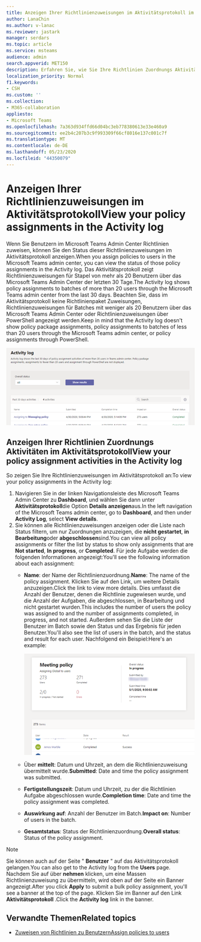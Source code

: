 ```yaml
---
title: Anzeigen Ihrer Richtlinienzuweisungen im Aktivitätsprotokoll im Microsoft Teams Admin Center
author: LanaChin
ms.author: v-lanac
ms.reviewer: jastark
manager: serdars
ms.topic: article
ms.service: msteams
audience: admin
search.appverid: MET150
description: Erfahren Sie, wie Sie Ihre Richtlinien Zuordnungs Aktivitäten im Aktivitätsprotokoll im Microsoft Teams Admin Center anzeigen.
localization_priority: Normal
f1.keywords:
- CSH
ms.custom: ''
ms.collection:
- M365-collaboration
appliesto:
- Microsoft Teams
ms.openlocfilehash: 7a363d934ffd66d04bc3eb778380613e33e460a9
ms.sourcegitcommit: ee2b4c207b3c9f993309f66cf8016e137c001c7f
ms.translationtype: MT
ms.contentlocale: de-DE
ms.lasthandoff: 05/23/2020
ms.locfileid: "44350079"
---
```

# <a name="view-your-policy-assignments-in-the-activity-log"></a><span data-ttu-id="6c1e1-103">Anzeigen Ihrer Richtlinienzuweisungen im Aktivitätsprotokoll</span><span class="sxs-lookup"><span data-stu-id="6c1e1-103">View your policy assignments in the Activity log</span></span>

<span data-ttu-id="6c1e1-104">Wenn Sie Benutzern im Microsoft Teams Admin Center Richtlinien zuweisen, können Sie den Status dieser Richtlinienzuweisungen im Aktivitätsprotokoll anzeigen.</span><span class="sxs-lookup"><span data-stu-id="6c1e1-104">When you assign policies to users in the Microsoft Teams admin center, you can view the status of those policy assignments in the Activity log.</span></span> <span data-ttu-id="6c1e1-105">Das Aktivitätsprotokoll zeigt Richtlinienzuweisungen für Stapel von mehr als 20 Benutzern über das Microsoft Teams Admin Center der letzten 30 Tage.</span><span class="sxs-lookup"><span data-stu-id="6c1e1-105">The Activity log shows policy assignments to batches of more than 20 users through the Microsoft Teams admin center from the last 30 days.</span></span> <span data-ttu-id="6c1e1-106">Beachten Sie, dass im Aktivitätsprotokoll keine Richtlinienpaket Zuweisungen, Richtlinienzuweisungen für Batches mit weniger als 20 Benutzern über das Microsoft Teams Admin Center oder Richtlinienzuweisungen über PowerShell angezeigt werden.</span><span class="sxs-lookup"><span data-stu-id="6c1e1-106">Keep in mind that the Activity log doesn't show policy package assignments, policy assignments to batches of less than 20 users through the Microsoft Teams admin center, or policy assignments through PowerShell.</span></span>

![Screenshot der Seite "Aktivitätsprotokoll"](media/activity-log.png)

## <a name="view-your-policy-assignment-activities-in-the-activity-log"></a><span data-ttu-id="6c1e1-108">Anzeigen Ihrer Richtlinien Zuordnungs Aktivitäten im Aktivitätsprotokoll</span><span class="sxs-lookup"><span data-stu-id="6c1e1-108">View your policy assignment activities in the Activity log</span></span>

<span data-ttu-id="6c1e1-109">So zeigen Sie Ihre Richtlinienzuweisungen im Aktivitätsprotokoll an:</span><span class="sxs-lookup"><span data-stu-id="6c1e1-109">To view your policy assignments in the Activity log:</span></span>

1. <span data-ttu-id="6c1e1-110">Navigieren Sie in der linken Navigationsleiste des Microsoft Teams Admin Center zu **Dashboard**, und wählen Sie dann unter **Aktivitätsprotokoll**die Option **Details anzeigen**aus.</span><span class="sxs-lookup"><span data-stu-id="6c1e1-110">In the left navigation of the Microsoft Teams admin center, go to **Dashboard**, and then under **Activity Log**, select **View details**.</span></span>
2. <span data-ttu-id="6c1e1-111">Sie können alle Richtlinienzuweisungen anzeigen oder die Liste nach Status filtern, um nur Zuordnungen anzuzeigen, die **nicht gestartet**, **in Bearbeitung**oder **abgeschlossen**sind.</span><span class="sxs-lookup"><span data-stu-id="6c1e1-111">You can view all policy assignments or filter the list by status to show only assignments that are **Not started**, **In progress**, or **Completed**.</span></span> <span data-ttu-id="6c1e1-112">Für jede Aufgabe werden die folgenden Informationen angezeigt:</span><span class="sxs-lookup"><span data-stu-id="6c1e1-112">You'll see the following information about each assignment:</span></span>
    - <span data-ttu-id="6c1e1-113">**Name**: der Name der Richtlinienzuordnung.</span><span class="sxs-lookup"><span data-stu-id="6c1e1-113">**Name**: The name of the policy assignment.</span></span> <span data-ttu-id="6c1e1-114">Klicken Sie auf den Link, um weitere Details anzuzeigen.</span><span class="sxs-lookup"><span data-stu-id="6c1e1-114">Click the link to view more details.</span></span> <span data-ttu-id="6c1e1-115">Dies umfasst die Anzahl der Benutzer, denen die Richtlinie zugewiesen wurde, und die Anzahl der Aufgaben, die abgeschlossen, in Bearbeitung und nicht gestartet wurden.</span><span class="sxs-lookup"><span data-stu-id="6c1e1-115">This includes the number of users the policy was assigned to and the number of assignments completed, in progress, and not started.</span></span> <span data-ttu-id="6c1e1-116">Außerdem sehen Sie die Liste der Benutzer im Batch sowie den Status und das Ergebnis für jeden Benutzer.</span><span class="sxs-lookup"><span data-stu-id="6c1e1-116">You'll also see the list of users in the batch, and the status and result for each user.</span></span> <span data-ttu-id="6c1e1-117">Nachfolgend ein Beispiel:</span><span class="sxs-lookup"><span data-stu-id="6c1e1-117">Here's an example:</span></span>

        ![Screenshot des](media/activity-log-policy-assignment-detail.png)

    - <span data-ttu-id="6c1e1-119">Über **mittelt**: Datum und Uhrzeit, an dem die Richtlinienzuweisung übermittelt wurde.</span><span class="sxs-lookup"><span data-stu-id="6c1e1-119">**Submitted**: Date and time the policy assignment was submitted.</span></span>
    - <span data-ttu-id="6c1e1-120">**Fertigstellungszeit**: Datum und Uhrzeit, zu der die Richtlinien Aufgabe abgeschlossen wurde.</span><span class="sxs-lookup"><span data-stu-id="6c1e1-120">**Completion time**: Date and time the policy assignment was completed.</span></span>
    - <span data-ttu-id="6c1e1-121">**Auswirkung auf**: Anzahl der Benutzer im Batch.</span><span class="sxs-lookup"><span data-stu-id="6c1e1-121">**Impact on**: Number of users in the batch.</span></span>
    - <span data-ttu-id="6c1e1-122">**Gesamtstatus**: Status der Richtlinienzuordnung.</span><span class="sxs-lookup"><span data-stu-id="6c1e1-122">**Overall status**: Status of the policy assignment.</span></span>

> [!NOTE]
> <span data-ttu-id="6c1e1-123">Sie können auch auf der Seite " **Benutzer** " auf das Aktivitätsprotokoll gelangen.</span><span class="sxs-lookup"><span data-stu-id="6c1e1-123">You can also get to the Activity log from the **Users** page.</span></span> <span data-ttu-id="6c1e1-124">Nachdem Sie auf über **nehmen** klicken, um eine Massen Richtlinienzuweisung zu übermitteln, wird oben auf der Seite ein Banner angezeigt.</span><span class="sxs-lookup"><span data-stu-id="6c1e1-124">After you click **Apply** to submit a bulk policy assignment, you'll see a banner at the top of the page.</span></span> <span data-ttu-id="6c1e1-125">Klicken Sie im Banner auf den Link **Aktivitätsprotokoll** .</span><span class="sxs-lookup"><span data-stu-id="6c1e1-125">Click the **Activity log** link in the banner.</span></span>

## <a name="related-topics"></a><span data-ttu-id="6c1e1-126">Verwandte Themen</span><span class="sxs-lookup"><span data-stu-id="6c1e1-126">Related topics</span></span>

- [<span data-ttu-id="6c1e1-127">Zuweisen von Richtlinien zu Benutzern</span><span class="sxs-lookup"><span data-stu-id="6c1e1-127">Assign policies to users</span></span>](assign-policies.md)
